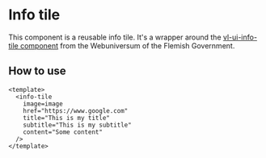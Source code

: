 # Info tile

This component is a reusable info tile. It's a wrapper around the [vl-ui-info-tile component](https://overheid.vlaanderen.be/webuniversum/v3/documentation/components/vl-ui-info-tile) from the Webuniversum of the Flemish Government.

## How to use

```vue
<template>
  <info-tile
    image=image
    href="https://www.google.com"
    title="This is my title"
    subtitle="This is my subtitle"
    content="Some content"
  />
</template>
```
